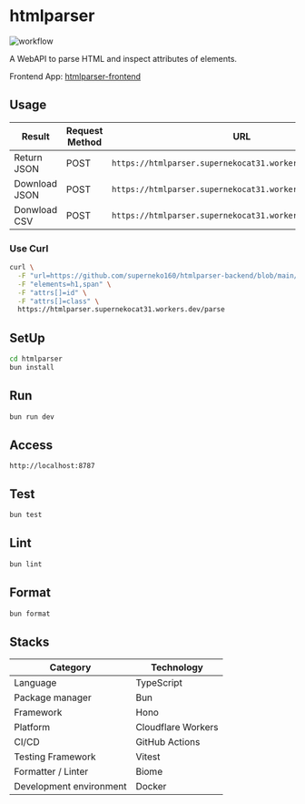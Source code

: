 # htmlparser

![workflow](https://github.com/superneko160/htmlparser-backend/actions/workflows/deploy.yml/badge.svg)

A WebAPI to parse HTML and inspect attributes of elements.

Frontend App: [htmlparser-frontend](https://github.com/superneko160/htmlparser-frontend)

## Usage

| Result | Request Method | URL |
| ---- | ---- | ---- |
| Return JSON | POST | ```https://htmlparser.supernekocat31.workers.dev/parse``` |
| Download JSON | POST | ```https://htmlparser.supernekocat31.workers.dev/parse/json``` |
| Donwload CSV | POST | ```https://htmlparser.supernekocat31.workers.dev/parse/csv``` |

### Use Curl

```sh
curl \
  -F "url=https://github.com/superneko160/htmlparser-backend/blob/main/htmlparser/src/index.ts" \
  -F "elements=h1,span" \
  -F "attrs[]=id" \
  -F "attrs[]=class" \
  https://htmlparser.supernekocat31.workers.dev/parse
```

## SetUp

```bash
cd htmlparser
bun install
```

## Run

```bash
bun run dev
```

## Access

```
http://localhost:8787
```

## Test

```bash
bun test
```

## Lint

```bash
bun lint
```

## Format

```bash
bun format
```

## Stacks

| Category | Technology |
| ---- | ---- |
| Language | TypeScript |
| Package manager | Bun |
| Framework | Hono |
| Platform | Cloudflare Workers |
| CI/CD | GitHub Actions |
| Testing Framework | Vitest |
| Formatter / Linter | Biome |
| Development environment | Docker |
